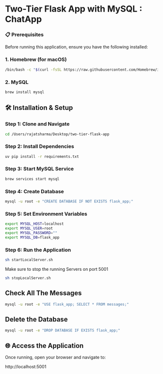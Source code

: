 # Two-Tier Flask App with MySQL : ChatApp

### 📋 Prerequisites

Before running this application, ensure you have the following installed:

### 1. Homebrew (for macOS)

```bash
/bin/bash -c "$(curl -fsSL https://raw.githubusercontent.com/Homebrew/install/HEAD/install.sh)"
```

### 2. MySQL

```bash
brew install mysql
```

## 🛠️ Installation & Setup

### Step 1: Clone and Navigate

```bash
cd /Users/rajatsharma/Desktop/two-tier-flask-app
```

### Step 2: Install Dependencies

```bash
uv pip install -r requirements.txt
```

### Step 3: Start MySQL Service

```bash
brew services start mysql
```

### Step 4: Create Database

```bash
mysql -u root -e "CREATE DATABASE IF NOT EXISTS flask_app;"
```

### Step 5: Set Environment Variables

```bash
export MYSQL_HOST=localhost
export MYSQL_USER=root
export MYSQL_PASSWORD=""
export MYSQL_DB=flask_app
```

### Step 6: Run the Application

```bash
sh startLocalServer.sh
```

Make sure to stop the running Servers on port 5001

```bash
sh stopLocalServer.sh
```

## Check All The Messages

```bash
mysql -u root -e "USE flask_app; SELECT * FROM messages;"
```

## Delete the Database

```bash
mysql -u root -e "DROP DATABASE IF EXISTS flask_app;"
```

## 🌐 Access the Application

Once running, open your browser and navigate to:

http://localhost:5001
